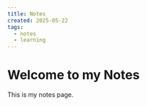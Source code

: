```yaml
---
title: Notes
created: 2025-05-22
tags:
  - notes
  - learning
---
```


# Welcome to my Notes

This is my notes page.